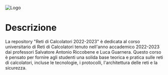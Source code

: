 ![Logo](https://images.squarespace-cdn.com/content/v1/60056c48dfad4a3649200fc0/1613294634908-3HTA3TR74HYYSNEIZSIJ/UniCT-Logo.jpg?format=1000w)


# Descrizione
La repository "Reti di Calcolatori 2022-2023" è dedicata al corso universitario di Reti di Calcolatori tenuto nell'anno accademico 2022-2023 dai professori Salvatore Antonio Riccobene e Luca Guarnera. Questo corso è pensato per fornire agli studenti una solida base teorica e pratica sulle reti di calcolatori, incluse le tecnologie, i protocolli, l'architettura delle reti e la sicurezza.
